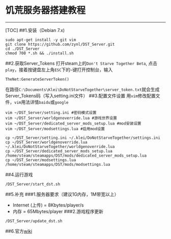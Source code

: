 # 饥荒服务器搭建教程
---
[TOC]
##1.安装（Debian 7.x)
```
sudo apt-get install -y git vim
git clone https://github.com/zynl/DST_Server.git
cd ./DST_Server
chmod 700 *.sh && ./install.sh
```
##2.获取Server_Tokens
打开steam上的`Don't Starve Together Beta`, 点击`play`，接着按键盘左上角`ESC`下的`~`键打开控制台，输入
```
TheNet:GenerateServerToken()
```
在路径`C:\Documents\Klei\DoNotStarveTogether\server_token.txt`就会生成Server_Tokens码（写入setting.ini文件）
##3.配置文件设置
用`vim`修改配置文件，`vim`用法详情`baidu`或`google`
```
vim ~/DST_Server/setting.ini #密码模式设置
vim ~/DST_Server/worldgenoverride.lua #游戏世界设置
vim ~/DST_Server/dedicated_server_mods_setup.lua #mod安装设置
vim ~/DST_Server/modsettings.lua #启用mod设置
```
```
cp ~/DST_Server/setting.ini ~/.klei/DoNotStarveTogether/settings.ini
cp ~/DST_Server/worldgenoverride.lua ~/.klei/DoNotStarveTogether/worldgenoverride.lua
cp ~/DST_Server/dedicated_server_mods_setup.lua /home/steam/steamapps/DST/mods/dedicated_server_mods_setup.lua
cp ~/DST_Server/modsettings.lua /home/steam/steamapps/DST/mods/modsettings.lua
```
##4.运行游戏
```
/DST_Server/start_dst.sh
```

##5.补充
###1.服务器要求（建议1G内存，1M带宽以上）
- Internet (上传) = 8Kbytes/player/s
- 内存 = 65Mbytes/player
###2.游戏程序更新
```
/DST_Server/update_dst.sh
```
##6.官方[wiki](http://dont-starve-game.wikia.com/wiki/Guides/Don%E2%80%99t_Starve_Together_Dedicated_Servers)
